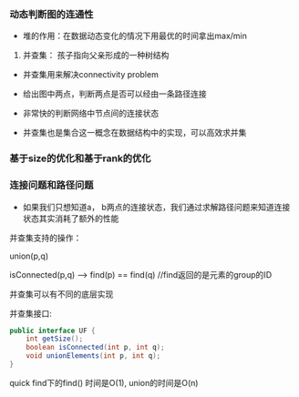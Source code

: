 ### 动态判断图的连通性

* 堆的作用：在数据动态变化的情况下用最优的时间拿出max/min

1. 并查集： 孩子指向父亲形成的一种树结构


* 并查集用来解决connectivity problem
* 给出图中两点，判断两点是否可以经由一条路径连接

* 非常快的判断网络中节点间的连接状态
* 并查集也是集合这一概念在数据结构中的实现，可以高效求并集

### 基于size的优化和基于rank的优化



### 连接问题和路径问题

* 如果我们只想知道a， b两点的连接状态，我们通过求解路径问题来知道连接状态其实消耗了额外的性能


并查集支持的操作：

union(p,q)

isConnected(p,q)  --> find(p) == find(q)  //find返回的是元素的group的ID


并查集可以有不同的底层实现


并查集接口:


```java
public interface UF {
    int getSize();
    boolean isConnected(int p, int q);
    void unionElements(int p, int q);
}
```


quick find下的find() 时间是O(1), union的时间是O(n)
